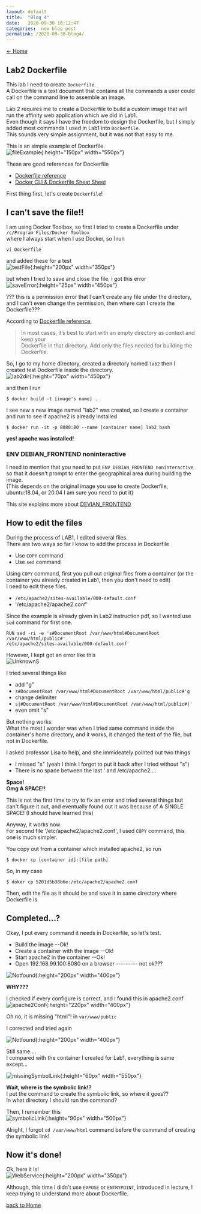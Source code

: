 ```yaml
---
layout: default
title:  "Blog 4"
date:   2020-09-30 16:12:47
categories:  new blog post
permalink: /2020-09-30-Blog4/
---
```

[<- Home](https://keiyamo.github.io/)

## Lab2 Dockerfile

This lab I need to create `Dockerfile`.  
A Dockerfile is a text document that contains all the commands a user could call on the command line to assemble an image.  

Lab 2 requires me to create a Dockerfile to build a custom image that will run the affinity web application which we did in Lab1.  
Even though it says I have the freedom to design the Dockerfile, but I simply added most commands I used in Lab1 into `Dockerfile`.  
This sounds very simple assignment, but it was not that easy to me.  

This is an simple example of Dockerfile.  
![fileExample](https://user-images.githubusercontent.com/69828773/94781376-9675d780-037e-11eb-8d0e-474cb36422e2.png){:height="150px" width="550px"}

These are good references for Dockerfile
  - [Dockerfile reference](https://docs.docker.com/engine/reference/builder/#cmd)
  - [Docker CLI & Dockerfile Sheat Sheet](https://design.jboss.org/redhatdeveloper/marketing/docker_cheatsheet/cheatsheet/images/docker_cheatsheet_r3v2.pdf)

First thing first, let's create `Dockerfile`!

## I can't save the file!!  

I am using Docker Toolbox, so first I tried to create a Dockerfile under  
`/c/Program Files/Docker Toolbox`  
where I always start when I use Docker, so I run   
```
vi Dockerfile
```
and added these for a test  
![testFile](https://user-images.githubusercontent.com/69828773/94781427-a988a780-037e-11eb-9f4a-514358a539af.png){:height="200px" width="350px"}

but when I tried to save and close the file, I got this error  
![saveError](https://user-images.githubusercontent.com/69828773/94781451-b2797900-037e-11eb-93c8-58629d0f5d4a.png){:height="25px" width="450px"}

??? this is a permission error that I can't create any file under the directory, and I can't even change the permission, then where can I create the Dockerfile???

According to [Dockerfile reference](https://docs.docker.com/engine/reference/builder/#cmd),  
>  In most cases, it’s best to start with an empty directory as context and keep your  
>  Dockerfile in that directory. Add only the files needed for building the Dockerfile.

So, I go to my home directory, created a directory named `lab2` then I created test Dockerfile inside the directory.  
![lab2dir](https://user-images.githubusercontent.com/69828773/94781472-bc02e100-037e-11eb-8450-92018ec35704.png){:height="70px" width="450px"}

and then I run
```
$ docker build -t [image's name] .
```

I see new a new image named "lab2" was created, so I create a container and run to see if apache2 is already installed
```
$ docker run -it -p 8080:80 --name [container name] lab2 bash
```
**yes! apache was installed!**

### ENV DEBIAN_FRONTEND noninteractive

I need to mention that you need to put `ENV DEBIAN_FRONTEND noninteractive` so that it doesn't prompt to enter the geographical area during building the image.  
(This depends on the original image you use to create Dockerfile, ubuntu:18.04, or 20.04 I am sure you need to put it)

This site explains more about [DEVIAN_FRONTEND](https://www.cyberciti.biz/faq/explain-debian_frontend-apt-get-variable-for-ubuntu-debian/)

## How to edit the files

During the process of LAB1, I edited several files.  
There are two ways so far I know to add the process in Dockerfile
 - Use `COPY` command
 - Use `sed` command

Using `COPY` command, first you pull out original files from a container (or the container you already created in Lab1, then you don't need to edit)  
I need to edit these files.
 - `/etc/apache2/sites-available/000-default.conf`
 - '/etc/apache2/apache2.conf'

Since the example is already given in Lab2 instruction pdf, so I wanted use `sed` command for first one.
```
RUN sed -ri -e 's#DocumentRoot /var/www/html#DocumentRoot /var/www/html/public#'
/etc/apache2/sites-available/000-default.conf
```

However, I kept got an error like this  
![UnknownS](https://user-images.githubusercontent.com/69828773/94781500-c9b86680-037e-11eb-8b56-4574a8372241.png)

I tried several things like  
 - add "g"
  - `s#DocumentRoot /var/www/html#DocumentRoot /var/www/html/public#'g`
 - change delimiter
  - `s|#DocumentRoot /var/www/html#DocumentRoot /var/www/html/public#|'`
 - even omit "s"

But nothing works.  
What the most I wonder was when I tried same command inside the container's home directory, and it works, it changed the text of the file, but not in Dockerfile.

I asked professor Lisa to help, and she immideately pointed out two things
  - I missed "s" (yeah I think I forgot to put it back after I tried without "s")
  - There is no space between the last ' and /etc/apache2....

**Space!**  
**Omg A SPACE!!**

This is not the first time to try to fix an error and tried several things but can't figure it out, and eventually found out it was because of A SINGLE SPACE! (I should have learned this)

Anyway, it works now.  
For second file '/etc/apache2/apache2.conf', I used `COPY` command, this one is much simpler.

You copy out from a container which installed apache2, so run  
```
$ docker cp [container id]:[file path]
```  
So, in my case
```
$ doker cp 5201d5b38b6e:/etc/apache2/apache2.conf
```  
Then, edit the file as it should be and save it in same directory where Dockerfile is.

## Completed...?

Okay, I put every command it needs in Dockerfile, so let's test.

- Build the image --Ok!
- Create a container with the image --Ok!
- Start apache2 in the container --Ok!
- Open 192.168.99.100:8080 on a browser --------- not ok???

![Notfound](https://user-images.githubusercontent.com/69828773/94781535-d8068280-037e-11eb-968f-dbfaafa0fb1d.png){:height="200px" width="400px"}

**WHY???**

I checked if every configure is correct, and I found this in apache2.conf  
![apache2Conf](https://user-images.githubusercontent.com/69828773/94781561-e05ebd80-037e-11eb-9ffe-580e113c9608.png){:height="220px" width="400px"}

Oh no, it is missing "html"! in `var/www/public`  

I corrected and tried again  

 ![Notfound](https://user-images.githubusercontent.com/69828773/94781535-d8068280-037e-11eb-968f-dbfaafa0fb1d.png){:height="200px" width="400px"}

Still same....  
I compared with the container I created for Lab1, everything is same except...  

![missingSymbolLink](https://user-images.githubusercontent.com/69828773/94781614-eeacd980-037e-11eb-8c3a-5b1950bd2897.png){:height="60px" width="550px"}

**Wait, where is the symbolic link!?**  
I put the command to create the symbolic link, so where it goes??  
In what directory I should run the command?

Then, I remember this  
![symbolicLink](https://user-images.githubusercontent.com/69828773/94781631-f4a2ba80-037e-11eb-9a34-f3d21593500c.png){:height="90px" width="500px"}

Alright, I forgot `cd /var/www/html` command before the command of creating the symbolic link!

## Now it's done!
Ok, here it is!  
![WebService](https://user-images.githubusercontent.com/69828773/93693208-a570a600-fab1-11ea-809d-de0abaf2f96c.png){:height="200px" width="350px"}

Although, this time I didn't use `EXPOSE` or `ENTRYPOINT`, introduced in lecture, I keep trying to understand more about Dockerfile.  


[back to Home](https://keiyamo.github.io/)
